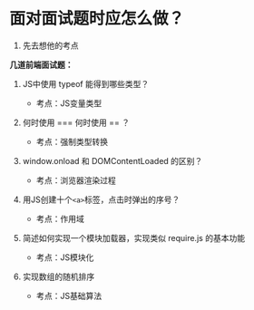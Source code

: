 # 面对面试题时应怎么做？

1. 先去想他的考点

**几道前端面试题：**

1. JS中使用 typeof 能得到哪些类型？
   - 考点：JS变量类型

2. 何时使用 === 何时使用 == ？
   - 考点：强制类型转换

3. window.onload 和 DOMContentLoaded 的区别？
   - 考点：浏览器渲染过程

4. 用JS创建十个`<a>`标签，点击时弹出的序号？
   - 考点：作用域

5. 简述如何实现一个模块加载器，实现类似 require.js 的基本功能
   - 考点：JS模块化

6. 实现数组的随机排序
   - 考点：JS基础算法